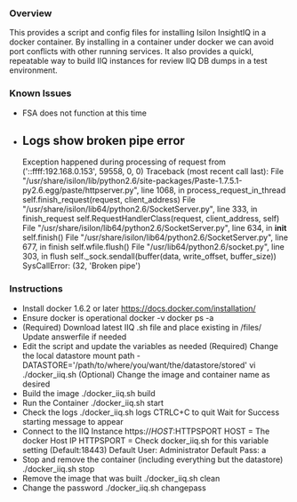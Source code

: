 ### Overview
This provides a script and config files for installing Isilon InsightIQ in a docker container. By installing in a container under docker we can avoid port conflicts with other running services. It also provides a quickl, repeatable way to build IIQ instances for review IIQ DB dumps in a test environment.

### Known Issues
- FSA does not function at this time
- Logs show broken pipe error
	----------------------------------------
	Exception happened during processing of request from ('::ffff:192.168.0.153', 59558, 0, 0)
	Traceback (most recent call last):
	  File "/usr/share/isilon/lib/python2.6/site-packages/Paste-1.7.5.1-py2.6.egg/paste/httpserver.py", line 1068, in process_request_in_thread
	    self.finish_request(request, client_address)
	  File "/usr/share/isilon/lib64/python2.6/SocketServer.py", line 333, in finish_request
	    self.RequestHandlerClass(request, client_address, self)
	  File "/usr/share/isilon/lib64/python2.6/SocketServer.py", line 634, in __init__
	    self.finish()
	  File "/usr/share/isilon/lib64/python2.6/SocketServer.py", line 677, in finish
	    self.wfile.flush()
	  File "/usr/lib64/python2.6/socket.py", line 303, in flush
	    self._sock.sendall(buffer(data, write_offset, buffer_size))
	SysCallError: (32, 'Broken pipe')

### Instructions
- Install docker 1.6.2 or later
	https://docs.docker.com/installation/
- Ensure docker is operational
	docker -v
	docker ps -a
- (Required) Download latest IIQ .sh file and place existing in /files/
	Update answerfile if needed
- Edit the script and update the variables as needed
	(Required) Change the local datastore mount path - DATASTORE='/path/to/where/you/want/the/datastore/stored'
	vi ./docker_iiq.sh
	(Optional) Change the image and container name as desired
- Build the image
	 ./docker_iiq.sh build
- Run the Container
	./docker_iiq.sh start
- Check the logs
	./docker_iiq.sh logs
	CTRLC+C to quit
	Wait for Success starting message to appear
- Connect to the IIQ Instance
	https://$HOST:$HTTPSPORT
	HOST = The docker Host IP
	HTTPSPORT = Check docker_iiq.sh for this variable setting (Default:18443)
	Default User: Administrator
	Default Pass: a
- Stop and remove the container (including everything but the datastore)
	./docker_iiq.sh stop
- Remove the image that was built
	./docker_iiq.sh clean
- Change the password
	./docker_iiq.sh changepass
